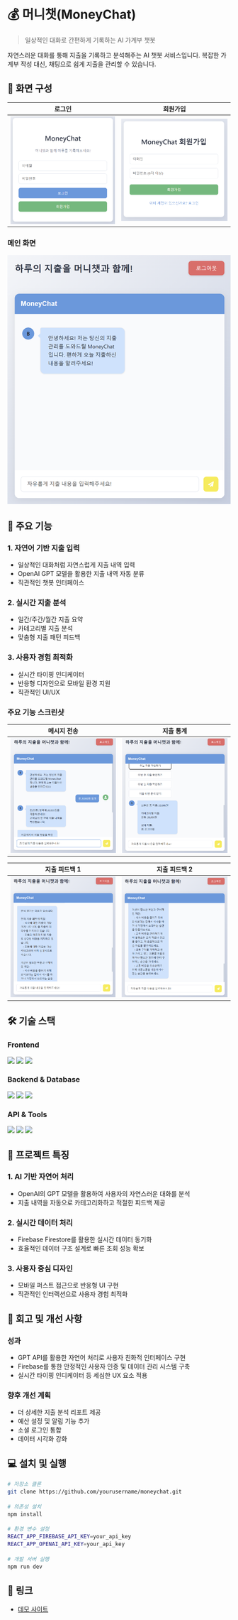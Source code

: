 # 💰 머니챗(MoneyChat)

> 일상적인 대화로 간편하게 기록하는 AI 가계부 챗봇

자연스러운 대화를 통해 지출을 기록하고 분석해주는 AI 챗봇 서비스입니다. 복잡한 가계부 작성 대신, 채팅으로 쉽게 지출을 관리할 수 있습니다.

## 💫 화면 구성

| 로그인 | 회원가입 |
|:---:|:---:|
|![로그인 화면](./images/로그인.png)|![회원가입 화면](./images/회원가입.png)|

### 메인 화면
![메인 화면](./images/기본페이지.png)

## 📌 주요 기능

### 1. 자연어 기반 지출 입력
- 일상적인 대화처럼 자연스럽게 지출 내역 입력
- OpenAI GPT 모델을 활용한 지출 내역 자동 분류
- 직관적인 챗봇 인터페이스

### 2. 실시간 지출 분석
- 일간/주간/월간 지출 요약
- 카테고리별 지출 분석
- 맞춤형 지출 패턴 피드백

### 3. 사용자 경험 최적화
- 실시간 타이핑 인디케이터
- 반응형 디자인으로 모바일 환경 지원
- 직관적인 UI/UX

### 주요 기능 스크린샷

| 메시지 전송 | 지출 통계 |
|:---:|:---:|
|![메시지 전송 화면](./images/메시지전송.png)|![지출통계 화면](./images/지출통계.png)|

| 지출 피드백 1 | 지출 피드백 2 |
|:---:|:---:|
|![피드백 화면1](./images/피드백1.png)|![피드백 화면2](./images/피드백2.png)|

## 🛠 기술 스택

### Frontend
<div>
  <img src="https://img.shields.io/badge/React-61DAFB?style=flat&logo=React&logoColor=white"/>
  <img src="https://img.shields.io/badge/React Router-CA4245?style=flat&logo=React Router&logoColor=white"/>
  <img src="https://img.shields.io/badge/CSS3-1572B6?style=flat&logo=CSS3&logoColor=white"/>
</div>

### Backend & Database
<div>
  <img src="https://img.shields.io/badge/Node.js-339933?style=flat&logo=Node.js&logoColor=white"/>
  <img src="https://img.shields.io/badge/Express-000000?style=flat&logo=Express&logoColor=white"/>
  <img src="https://img.shields.io/badge/Firebase-FFCA28?style=flat&logo=Firebase&logoColor=black"/>
</div>

### API & Tools
<div>
  <img src="https://img.shields.io/badge/OpenAI-412991?style=flat&logo=OpenAI&logoColor=white"/>
  <img src="https://img.shields.io/badge/NPM-CB3837?style=flat&logo=NPM&logoColor=white"/>
  <img src="https://img.shields.io/badge/Git-F05032?style=flat&logo=Git&logoColor=white"/>
</div>

## 🌟 프로젝트 특징

### 1. AI 기반 자연어 처리
- OpenAI의 GPT 모델을 활용하여 사용자의 자연스러운 대화를 분석
- 지출 내역을 자동으로 카테고리화하고 적절한 피드백 제공

### 2. 실시간 데이터 처리
- Firebase Firestore를 활용한 실시간 데이터 동기화
- 효율적인 데이터 구조 설계로 빠른 조회 성능 확보

### 3. 사용자 중심 디자인
- 모바일 퍼스트 접근으로 반응형 UI 구현
- 직관적인 인터랙션으로 사용자 경험 최적화

## 📝 회고 및 개선 사항

### 성과
- GPT API를 활용한 자연어 처리로 사용자 친화적 인터페이스 구현
- Firebase를 통한 안정적인 사용자 인증 및 데이터 관리 시스템 구축
- 실시간 타이핑 인디케이터 등 세심한 UX 요소 적용

### 향후 개선 계획
- 더 상세한 지출 분석 리포트 제공
- 예산 설정 및 알림 기능 추가
- 소셜 로그인 통합
- 데이터 시각화 강화

## 💻 설치 및 실행

```bash
# 저장소 클론
git clone https://github.com/yourusername/moneychat.git

# 의존성 설치
npm install

# 환경 변수 설정
REACT_APP_FIREBASE_API_KEY=your_api_key
REACT_APP_OPENAI_API_KEY=your_api_key

# 개발 서버 실행
npm run dev
```

## 🔗 링크
- [데모 사이트](https://your-demo-link.com)